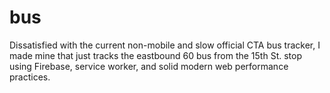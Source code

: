 # bus
Dissatisfied with the current non-mobile and slow official CTA bus tracker, I made mine that just tracks the eastbound 60 bus from the 15th St. stop using Firebase, service worker, and solid modern web performance practices.

